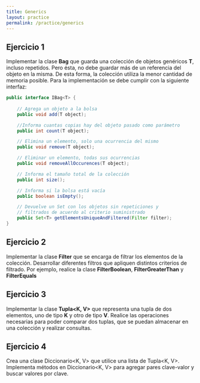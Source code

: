 ```yaml
---
title: Generics
layout: practice
permalink: /practice/generics
---
```


## Ejercicio 1
Implementar la clase **Bag** que guarda una colección de objetos genéricos **T**, incluso repetidos. 
Pero ésta, no debe guardar más de un referencia del objeto en la misma. 
De esta forma, la colección utiliza la menor cantidad de memoria posible. 
Para la implementación se debe cumplir con la siguiente interfaz:

```java
public interface IBag<T> {
    
    // Agrega un objeto a la bolsa
    public void add(T object);

    //Informa cuantas copias hay del objeto pasado como parámetro
    public int count(T object);

    // Elimina un elemento, solo una ocurrencia del mismo
    public void remove(T object);

    // Eliminar un elemento, todas sus ocurrencias
    public void removeAllOccurences(T object);

    // Informa el tamaño total de la colección
    public int size();

    // Informa si la bolsa está vacía
    public boolean isEmpty();

    // Devuelve un Set con los objetos sin repeticiones y 
    // filtrados de acuerdo al criterio suministrado
    public Set<T> getElementsUniqueAndFiltered(Filter filter);
}
```

## Ejercicio 2
Implementar la clase **Filter** que se encarga de filtrar los elementos de la colección.
Desarrollar diferentes filtros que apliquen distintos criterios de filtrado. 
Por ejemplo, realice la clase **FilterBoolean**, **FilterGreaterThan** y **FilterEquals**

## Ejercicio 3
Implementar la clase **Tupla<K, V>** que representa una tupla de dos elementos, uno de tipo **K** y otro de tipo **V**.
Realice las operaciones necesarias para poder comparar dos tuplas, que se puedan almacenar en una colección y realizar consultas.

## Ejercicio 4
Crea una clase Diccionario<K, V> que utilice una lista de Tupla<K, V>.
Implementa métodos en Diccionario<K, V> para agregar pares clave-valor y buscar valores por clave.

[//]: # (## Ejercicios adicionales)

[//]: # ()
[//]: # (### Adicional 1)

[//]: # (A stack is a container that stores objects in a manner indicated by its name —)

[//]: # (in a vertical stack where only the object at the top of the stack is accessible. It)

[//]: # (works rather like a sprung stack of plates in a cafeteria. Only the top plate is)

[//]: # (at counter level and, therefore, is the only one you can access. When you add)

[//]: # (a plate to the stack, the existing plates are pushed down so the new plate is)

[//]: # (now the one that you can access. Define a generic Stack<> type with a)

[//]: # (method push&#40;&#41; that adds the object that is passed as an argument to the top of)

[//]: # (the stack, and with a method pop&#40;&#41; that removes and returns the object that is)

[//]: # (currently at the top of the stack. The pop&#40;&#41; method should return null when)

[//]: # (the stack is empty. Demonstrate the operation of your Stack<>)

[//]: # (implementation by storing and retrieving 10 strings and 10 Double objects in)

[//]: # (stacks of a suit- able type.)

[//]: # ()
[//]: # (### Adicional 2)

[//]: # (Implement and demonstrate a listAll&#40;&#41; method in the Stack<> class definition that will list the objects in the stack.)

[//]: # ()
[//]: # (### Adicional 3)

[//]: # (Modify your Stack<> type to make it serializable. )

[//]: # (Demonstrate that this is the case by creating a Stack<String> object and adding 10 strings to it, )

[//]: # (then serializing and deserializing the Stack<String> object, and listing the contents of the deserialized stack.)